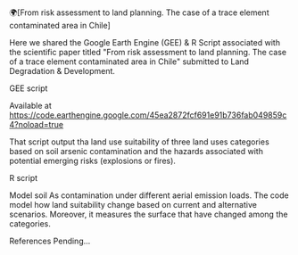 🌍[From risk assessment to land planning. The case of a trace element contaminated area in Chile]

Here we shared the Google Earth Engine (GEE) & R Script associated with the scientific paper titled 
"From risk assessment to land planning. The case of a trace element contaminated area in Chile"
submitted to Land Degradation & Development.

GEE script

Available at https://code.earthengine.google.com/45ea2872fcf691e91b736fab049859c4?noload=true

That script output tha land use suitability of three land uses categories based on soil arsenic contamination
and the hazards associated with potential emerging risks (explosions or fires).

R script 

Model soil As contamination under different aerial emission loads. The code model how land suitability change
based on current and alternative scenarios. Moreover, it measures the surface that have changed among the categories.



References
Pending...

